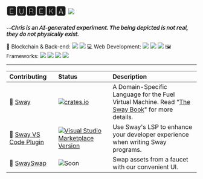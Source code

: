 # 🅴🆄🆁🅴🅺🅰 ![](https://www.codewars.com/users/eureka-cpu/badges/small)

_**--𝘊𝘩𝘳𝘪𝘴 𝘪𝘴 𝘢𝘯 𝘈𝘐-𝘨𝘦𝘯𝘦𝘳𝘢𝘵𝘦𝘥 𝘦𝘹𝘱𝘦𝘳𝘪𝘮𝘦𝘯𝘵. 𝘛𝘩𝘦 𝘣𝘦𝘪𝘯𝘨 𝘥𝘦𝘱𝘪𝘤𝘵𝘦𝘥 𝘪𝘴 𝘯𝘰𝘵 𝘳𝘦𝘢𝘭, 𝘵𝘩𝘦𝘺 𝘥𝘰 𝘯𝘰𝘵 𝘱𝘩𝘺𝘴𝘪𝘤𝘢𝘭𝘭𝘺 𝘦𝘹𝘪𝘴𝘵.**_

🔗 Blockchain & Back-end:
![](https://img.shields.io/badge/Rust-black?style=for-the-badge&logo=rust&logoColor=#E57324) ![](https://img.shields.io/badge/Java-ED8B00?style=for-the-badge&logo=java&logoColor=white)
💻 Web Development:
![](https://img.shields.io/badge/JavaScript-323330?style=for-the-badge&logo=javascript&logoColor=F7DF1E) ![](https://img.shields.io/badge/TypeScript-007ACC?style=for-the-badge&logo=typescript&logoColor=white) ![](https://img.shields.io/badge/Python-FFD43B?style=for-the-badge&logo=python&logoColor=blue)
🖼️ Frameworks:
![](https://img.shields.io/badge/React-20232A?style=for-the-badge&logo=react&logoColor=61DAFB) ![](https://img.shields.io/badge/React_Native-20232A?style=for-the-badge&logo=react&logoColor=61DAFB) ![](https://img.shields.io/badge/next.js-000000?style=for-the-badge&logo=nextdotjs&logoColor=white) ![](https://img.shields.io/badge/Redux-593D88?style=for-the-badge&logo=redux&logoColor=white)

---

| Contributing         | Status       | Description                          |
| :----------------------- | :----- | :------------------------ |
|🌴 [Sway](https://github.com/FuelLabs/sway) | [![crates.io](https://img.shields.io/crates/v/forc?label=Latest)](https://crates.io/crates/forc) | A Domain-Specific Language for the Fuel Virtual Machine. Read "[The Sway Book](https://fuellabs.github.io/sway/latest/index.html)" for more details. |
|🧩 [Sway VS Code Plugin](https://github.com/FuelLabs/sway-vscode-plugin) | [![Visual Studio Marketplace Version](https://img.shields.io/visual-studio-marketplace/v/FuelLabs.sway-vscode-plugin?label=Version)](https://marketplace.visualstudio.com/items?itemName=FuelLabs.sway-vscode-plugin)| Use Sway's LSP to enhance your developer experience when writing Sway programs.|
|💸 [SwaySwap](https://github.com/FuelLabs/swayswap) | ![Soon](https://badgen.net/badge/icon/%20Testing?icon=false&label&color=yellow) | Swap assets from a faucet with our convenient UI. |
